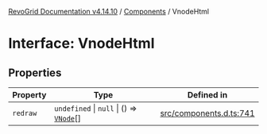 [RevoGrid Documentation v4.14.10](README.md) / [Components](Namespace.Components.md) / VnodeHtml

# Interface: VnodeHtml

## Properties

| Property | Type | Defined in |
| ------ | ------ | ------ |
| `redraw` | `undefined` \| `null` \| () => [`VNode`](Interface.VNode.md)[] | [src/components.d.ts:741](https://github.com/revolist/revogrid/blob/f8d663f4e4ad146b94baf570f65efe48aaaeae09/src/components.d.ts#L741) |
